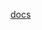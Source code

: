 [docs](http://raw.githubusercontent.com/MikalaiYatsyna/terraform-cloudflare-dns-records/master/README.md ':include')
